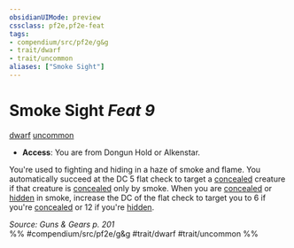 ```yaml
---
obsidianUIMode: preview
cssclass: pf2e,pf2e-feat
tags:
- compendium/src/pf2e/g&g
- trait/dwarf
- trait/uncommon
aliases: ["Smoke Sight"]
---
```

# Smoke Sight  *Feat 9*  
[dwarf](dwarf.md "Dwarf Ancestry & Heritage Trait")  [uncommon](uncommon.md "Uncommon Rarity Trait")  

- **Access**: You are from Dongun Hold or Alkenstar.

You're used to fighting and hiding in a haze of smoke and flame. You automatically succeed at the DC 5 flat check to target a [concealed](conditions.md#Concealed) creature if that creature is [concealed](conditions.md#Concealed) only by smoke. When you are [concealed](conditions.md#Concealed) or [hidden](conditions.md#Hidden) in smoke, increase the DC of the flat check to target you to 6 if you're [concealed](conditions.md#Concealed) or 12 if you're [hidden](conditions.md#Hidden).

*Source: Guns & Gears p. 201*  
%% #compendium/src/pf2e/g&g #trait/dwarf #trait/uncommon %%